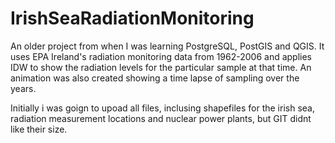 # IrishSeaRadiationMonitoring
An older project from when I was learning PostgreSQL, PostGIS and QGIS. It uses EPA Ireland's radiation monitoring data from 1962-2006 and applies IDW to show the radiation levels for the particular sample at that time. An animation was also created showing a time lapse of sampling over the years. 

Initially i was goign to upoad all files, inclusing shapefiles for the irish sea, radiation measurement locations and nuclear power plants, but GIT didnt like their size.
